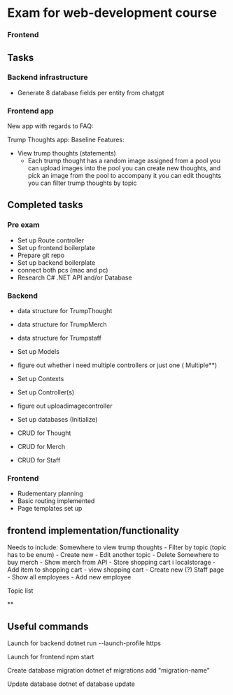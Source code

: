 # Exam for web-development course


### Frontend

## Tasks
### Backend infrastructure
- Generate 8 database fields per entity from chatgpt


### Frontend app
New app with regards to FAQ:

Trump Thoughts app:
Baseline Features:
- View trump thoughts (statements)
    - Each trump thought has a random image assigned from a pool
you can upload images into the pool
you can create new thoughts, and pick an image from the pool to accompany it
you can edit thoughts
you can filter trump thoughts by topic

## Completed tasks
### Pre exam
- Set up Route controller
- Set up frontend boilerplate
- Prepare git repo
- Set up backend boilerplate
- connect both pcs (mac and pc) 
- Research C# .NET API and/or Database

### Backend
- data structure for TrumpThought
- data structure for TrumpMerch
- data structure for Trumpstaff

- Set up Models

- figure out whether i need multiple controllers or just one ( Multiple**)

- Set up Contexts
- Set up Controller(s)
- figure out uploadimagecontroller
- Set up databases (Initialize)

- CRUD for Thought
- CRUD for Merch
- CRUD for Staff

### Frontend
- Rudementary planning
- Basic routing implemented
- Page templates set up

## frontend implementation/functionality
Needs to include:
Somewhere to view trump thoughts
    - Filter by topic (topic has to be enum) 
    - Create new
    - Edit another topic
    - Delete
Somewhere to buy merch
    - Show merch from API
    - Store shopping cart i localstorage
    - Add item to shopping cart
    - view shopping cart
    - Create new (?)
Staff page
    - Show all employees
    - Add new employee


Topic list


**

## Useful commands

Launch for backend
    dotnet run --launch-profile https

Launch for frontend
    npm start

Create database migration
    dotnet ef migrations add "migration-name" 

Update database
    dotnet ef database update